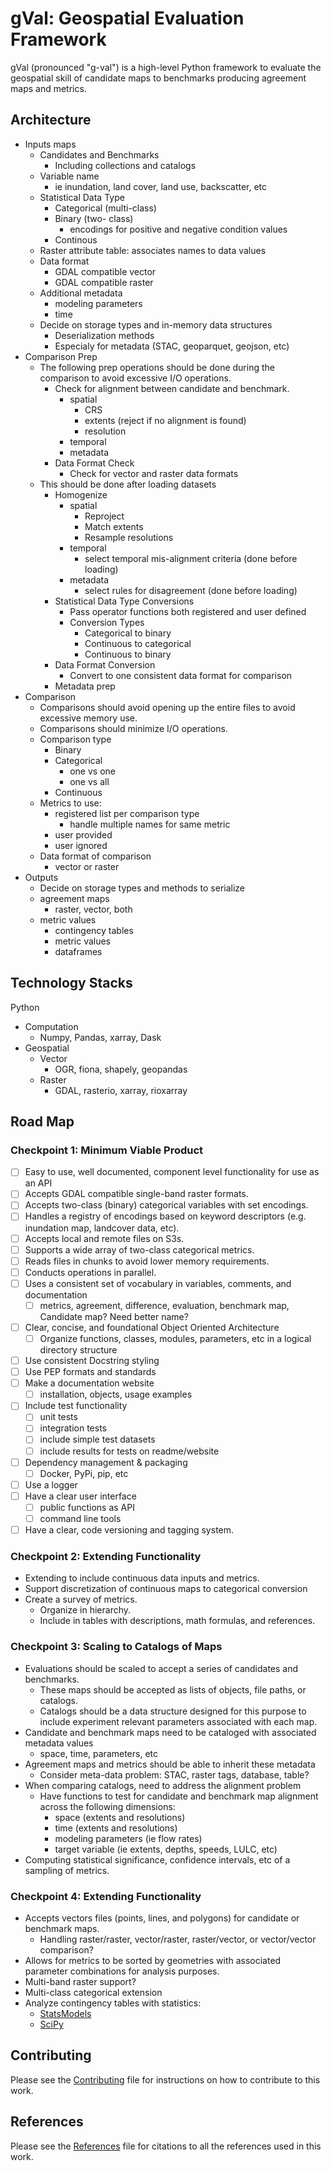 # gVal: Geospatial Evaluation Framework
gVal (pronounced "g-val") is a high-level Python framework to evaluate the geospatial skill of candidate maps to benchmarks producing agreement maps and metrics.

## Architecture
- Inputs maps
    - Candidates and Benchmarks
        - Including collections and catalogs
    - Variable name
        - ie inundation, land cover, land use, backscatter, etc
    - Statistical Data Type
        - Categorical (multi-class)
        - Binary (two- class)
            - encodings for positive and negative condition values
        - Continous
    - Raster attribute table: associates names to data values
    - Data format
        - GDAL compatible vector 
        - GDAL compatible raster
    - Additional metadata
        - modeling parameters
        - time
    - Decide on storage types and in-memory data structures
        - Deserialization methods
        - Especialy for metadata (STAC, geoparquet, geojson, etc)
- Comparison Prep
    - The following prep operations should be done during the comparison to avoid excessive I/O operations.
        - Check for alignment between candidate and benchmark.
            - spatial
                - CRS
                - extents (reject if no alignment is found)
                - resolution
            - temporal
            - metadata
        - Data Format Check
            - Check for vector and raster data formats
    - This should be done after loading datasets
        - Homogenize
            - spatial
                - Reproject
                - Match extents
                - Resample resolutions
            - temporal
                - select temporal mis-alignment criteria (done before loading)
            - metadata 
                - select rules for disagreement (done before loading)
        - Statistical Data Type Conversions
            - Pass operator functions both registered and user defined
            - Conversion Types
                - Categorical to binary
                - Continuous to categorical
                - Continuous to binary
        - Data Format Conversion
            - Convert to one consistent data format for comparison
        - Metadata prep
- Comparison
    - Comparisons should avoid opening up the entire files to avoid excessive memory use.
    - Comparisons should minimize I/O operations.
    - Comparison type
        - Binary
        - Categorical
            - one vs one
            - one vs all
        - Continuous
    - Metrics to use:
        - registered list per comparison type
            - handle multiple names for same metric
        - user provided
        - user ignored
    - Data format of comparison
        - vector or raster
- Outputs
    - Decide on storage types and methods to serialize
    - agreement maps
        - raster, vector, both
    - metric values
        - contingency tables
        - metric values
        - dataframes

## Technology Stacks
Python
- Computation
    - Numpy, Pandas, xarray, Dask
- Geospatial
    - Vector
        - OGR, fiona, shapely, geopandas
    - Raster
        - GDAL, rasterio, xarray, rioxarray

## Road Map

### Checkpoint 1: Minimum Viable Product
- [ ] Easy to use, well documented, component level functionality for use as an API
- [ ] Accepts GDAL compatible single-band raster formats.
- [ ] Accepts two-class (binary) categorical variables with set encodings.
- [ ] Handles a registry of encodings based on keyword descriptors (e.g. inundation map, landcover data, etc).
- [ ] Accepts local and remote files on S3s.
- [ ] Supports a wide array of two-class categorical metrics.
- [ ] Reads files in chunks to avoid lower memory requirements.
- [ ] Conducts operations in parallel.
- [ ] Uses a consistent set of vocabulary in variables, comments, and documentation
    - [ ] metrics, agreement, difference, evaluation, benchmark map, Candidate map? Need better name?
- [ ] Clear, concise, and foundational Object Oriented Architecture
     - [ ] Organize functions, classes, modules, parameters, etc in a logical directory structure
- [ ] Use consistent Docstring styling
- [ ] Use PEP formats and standards
- [ ] Make a documentation website
    - [ ] installation, objects, usage examples
- [ ] Include test functionality
    - [ ] unit tests
    - [ ] integration tests
    - [ ] include simple test datasets
    - [ ] include results for tests on readme/website
- [ ] Dependency management & packaging
    - [ ] Docker, PyPi, pip, etc
- [ ] Use a logger
- [ ] Have a clear user interface
    - [ ] public functions as API
    - [ ] command line tools
- [ ] Have a clear, code versioning and tagging system.

### Checkpoint 2: Extending Functionality
- Extending to include continuous data inputs and metrics.
- Support discretization of continuous maps to categorical conversion
- Create a survey of metrics.
    - Organize in hierarchy.
    - Include in tables with descriptions, math formulas, and references.

### Checkpoint 3: Scaling to Catalogs of Maps
- Evaluations should be scaled to accept a series of candidates and benchmarks.
    - These maps should be accepted as lists of objects, file paths, or catalogs.
    - Catalogs should be a data structure designed for this purpose to include experiment relevant parameters associated with each map.
- Candidate and benchmark maps need to be cataloged with associated metadata values
    - space, time, parameters, etc
- Agreement maps and metrics should be able to inherit these metadata 
    - Consider meta-data problem: STAC, raster tags, database, table?
- When comparing catalogs, need to address the alignment problem
    - Have functions to test for candidate and benchmark map alignment across the following dimensions:
        - space (extents and resolutions)
        - time (extents and resolutions)
        - modeling parameters (ie flow rates)
        - target variable (ie extents, depths, speeds, LULC, etc)
- Computing statistical significance, confidence intervals, etc of a sampling of metrics.

### Checkpoint 4: Extending Functionality
- Accepts vectors files (points, lines, and polygons) for candidate or benchmark maps.
    - Handling raster/raster, vector/raster, raster/vector, or vector/vector comparison?
- Allows for metrics to be sorted by geometries with associated parameter combinations for analysis purposes.
- Multi-band raster support?
- Multi-class categorical extension
- Analyze contingency tables with statistics:
    - [StatsModels](https://www.statsmodels.org/stable/contingency_tables.html)
    - [SciPy](https://docs.scipy.org/doc/scipy-0.18.0/reference/stats.html#contingency-table-functions)

## Contributing

Please see the [Contributing](CONTRIBUTING.rst) file for instructions on how to contribute to this work.

## References

Please see the [References](REFERENCES.bib) file for citations to all the references used in this work.
